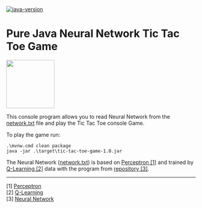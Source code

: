 [![java-version](https://img.shields.io/badge/java-25-brightgreen?style=flat-square)](https://openjdk.org/)

# Pure Java Neural Network Tic Tac Toe Game

<img src="https://github.com/user-attachments/assets/78345cbb-b406-4404-a358-195a3c49afcf" width="128px"/>

This console program allows you to read Neural Network from the [network.txt](network.txt) file and play the
Tic Tac Toe console Game.

To play the game run:
```shell
.\mvnw.cmd clean package
java -jar .\target\tic-tac-toe-game-1.0.jar
```

The Neural Network ([network.txt](network.txt)) is based on
[Perceptron [1]](https://github.com/NeuroMachinesLab/perceptron) and
trained by [Q-Learning [2]](https://github.com/NeuroMachinesLab/tic-tac-toe-q-learning) data
with the program from [repository [3]](https://github.com/NeuroMachinesLab/tic-tac-toe-network).

---
[1] [Perceptron](https://github.com/NeuroMachinesLab/perceptron)<br>
[2] [Q-Learning](https://github.com/NeuroMachinesLab/tic-tac-toe-q-learning)<br>
[3] [Neural Network](https://github.com/NeuroMachinesLab/tic-tac-toe-network)
